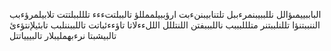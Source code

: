 الباببييمىؤالل
نللببيبنمرءببل
تلتنابيبننءبت
ارؤببيلممللؤ
تالببلتتءءء
تلللببلتتت
تلابيلمرؤءبب
الننببتنؤا
تللنلببتنر
متلللبببب
ناللبببفتن
اللنتللل
الللءءلاتا
تاؤءءئباتت
تاللببننلبب
تابئيلإنتؤءئ
تالبيشبتا
نرءبهمليبلار
تالبييياتتل
